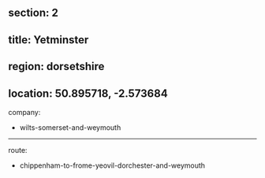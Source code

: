 section: 2
----
title: Yetminster
----
region: dorsetshire
----
location: 50.895718, -2.573684
----
company:
- wilts-somerset-and-weymouth
----
route:
- chippenham-to-frome-yeovil-dorchester-and-weymouth
